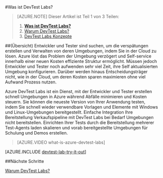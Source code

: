 <properties
    pageTitle="Was ist DevTest Labs? | Microsoft Azure"
    description="Erfahren Sie, wie DevTest Labs erleichtern können erstellen, verwalten und Überwachen von Azure-virtuellen Computern"
    services="devtest-lab,virtual-machines"
    documentationCenter="na"
    authors="tomarcher"
    manager="douge"
    editor=""/>

<tags
    ms.service="devtest-lab"
    ms.workload="na"
    ms.tgt_pltfrm="na"
    ms.devlang="na"
    ms.topic="article"
    ms.date="08/25/2016"
    ms.author="tarcher"/>

#<a name="what-is-devtest-labs"></a>Was ist DevTest Labs?

> [AZURE.NOTE]
> Dieser Artikel ist Teil 1 von 3 Teilen:
> 
> 1. **[Was ist DevTest Labs?](devtest-lab-overview.md)**
> 1. [Warum DevTest Labs?](devtest-lab-why.md)
> 1. [DevTest Labs Konzepte](devtest-lab-concepts.md)

##<a name="overview"></a>(Übersicht)
Entwickler und Tester sind suchen, um die verspätungen erstellen und Verwalten von deren Umgebungen, indem Sie in der Cloud zu lösen.  Azure löst das Problem der Umgebung verzögert und Self-service innerhalb einer neuen Kosten effiziente Struktur ermöglicht.  Müssen jedoch Entwickler und Tester noch aufwenden sehr viel Zeit, ihre Self aktualisierten Umgebung konfigurieren. Darüber werden hinaus Entscheidungsträger nicht, wie in der Cloud, um deren Kosten sparen maximieren ohne viel Aufwand Prozess nutzen.

Azure DevTest Labs ist ein Dienst, mit der Entwickler und Tester erstellen schnell Umgebungen in Azure während Abfälle minimieren und Kosten steuern. Sie können die neueste Version von Ihrer Anwendung testen, indem Sie schnell wieder verwendbare Vorlagen und Elemente mit Windows und Linux-Umgebungen bereitgestellt. Einfache Integration Ihre Bereitstellung Verkaufspipeline mit DevTest Labs bei Bedarf Umgebungen nicht bereitstellen. Einrichten Ihrer Tests durch die Bereitstellung mehrerer Test-Agents laden skalieren und vorab bereitgestellte Umgebungen für Schulung und Demos erstellen.

> [AZURE.VIDEO what-is-azure-devtest-labs]

[AZURE.INCLUDE [devtest-lab-try-it-out](../../includes/devtest-lab-try-it-out.md)]

##<a name="next-steps"></a>Nächste Schritte

[Warum DevTest Labs?](devtest-lab-why.md)
